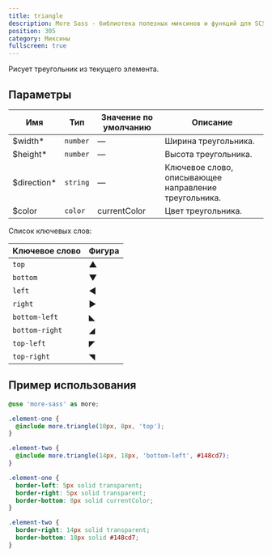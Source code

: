 ```yaml
---
title: triangle
description: More Sass - библиотека полезных миксинов и функций для SCSS.
position: 305
category: Миксины
fullscreen: true
---
```


Рисует треугольник из текущего элемента.

## Параметры

| Имя                                           | Тип      | Значение по умолчанию | Описание                                              |
|-----------------------------------------------|----------|-----------------------|-------------------------------------------------------|
| $width<span class="text-red-600">*</span>     | `number` | —                     | Ширина треугольника.                                  |
| $height<span class="text-red-600">*</span>    | `number` | —                     | Высота треугольника.                                  |
| $direction<span class="text-red-600">*</span> | `string` | —                     | Ключевое слово, описывающее направление треугольника. |
| $color                                        | `color`  | currentColor          | Цвет треугольника.                                    |

<alert type="info">
  
  Список ключевых слов:
  
  | Ключевое слово | Фигура |
  |----------------|--------|
  | `top`          | ▲      |
  | `bottom`       | ▼      |
  | `left`         | ◀      |
  | `right`        | ▶      |
  | `bottom-left`  | ◣      |
  | `bottom-right` | ◢      |
  | `top-left`     | ◤      |
  | `top-right`    | ◥      |
  
</alert>

## Пример использования

<code-group>
  
  <code-block label="SCSS" active>
  
  ```scss
  @use 'more-sass' as more;
  
  .element-one {
  	@include more.triangle(10px, 8px, 'top');
  }
  
  .element-two {
  	@include more.triangle(14px, 18px, 'bottom-left', #148cd7);
  }
  ```
  
  </code-block>
  
  <code-block label="Результат">
  
  ```css
  .element-one {
  	border-left: 5px solid transparent;
  	border-right: 5px solid transparent;
  	border-bottom: 8px solid currentColor;
  }
  
  .element-two {
  	border-right: 14px solid transparent;
  	border-bottom: 18px solid #148cd7;
  }
  ```
  
  </code-block>
  
</code-group>
